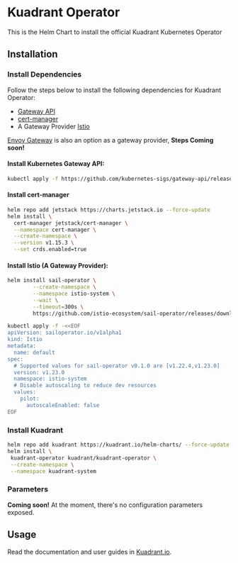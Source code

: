 # Kuadrant Operator

This is the Helm Chart to install the official Kuadrant Kubernetes Operator

## Installation

### Install Dependencies

Follow the steps below to install the following dependencies for Kuadrant Operator:
- [Gateway API](https://gateway-api.sigs.k8s.io/)
- [cert-manager](https://cert-manager.io/)
- A Gateway Provider [Istio](https://istio.io/latest/docs/ambient/install/helm/)

[Envoy Gateway](https://gateway.envoyproxy.io/) is also an option as a gateway provider, **Steps Coming soon!**

#### Install Kubernetes Gateway API:

 ```sh
 kubectl apply -f https://github.com/kubernetes-sigs/gateway-api/releases/download/v1.1.0/standard-install.yaml
 ```

#### Install cert-manager

 ```sh
 helm repo add jetstack https://charts.jetstack.io --force-update
 helm install \
   cert-manager jetstack/cert-manager \
   --namespace cert-manager \
   --create-namespace \
   --version v1.15.3 \
   --set crds.enabled=true
 ```

#### Install Istio (A Gateway Provider):

 ```sh
 helm install sail-operator \
         --create-namespace \
         --namespace istio-system \
         --wait \
         --timeout=300s \
         https://github.com/istio-ecosystem/sail-operator/releases/download/0.1.0/sail-operator-0.1.0.tgz

 kubectl apply -f -<<EOF
 apiVersion: sailoperator.io/v1alpha1
 kind: Istio
 metadata:
   name: default
 spec:
   # Supported values for sail-operator v0.1.0 are [v1.22.4,v1.23.0]
   version: v1.23.0
   namespace: istio-system
   # Disable autoscaling to reduce dev resources
   values:
     pilot:
       autoscaleEnabled: false
 EOF
 ```

### Install Kuadrant

```sh
helm repo add kuadrant https://kuadrant.io/helm-charts/ --force-update
helm install \
 kuadrant-operator kuadrant/kuadrant-operator \
 --create-namespace \
 --namespace kuadrant-system
```

### Parameters

**Coming soon!** At the moment, there's no configuration parameters exposed.

## Usage

Read the documentation and user guides in [Kuadrant.io](https://docs.kuadrant.io).
